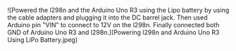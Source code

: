 ![Powered the l298n and the Arduino Uno R3 using the Lipo battery by using the cable adapters and plugging it into the DC barrel jack. Then used Arduino pin "VIN" to connect to 12V on the l298n. Finally connected both GND of Arduino Uno R3 and l298n.](Powering l298n and Arduino Uno R3 Using LiPo Battery.jpeg)

